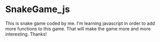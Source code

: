 # SnakeGame_js
This is snake game coded by me. I'm learning javascript in order to add more functions to this game. That will make the game more and more interesting. Thanks!
